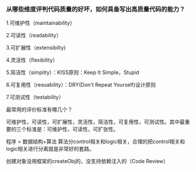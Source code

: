 ### 从哪些维度评判代码质量的好坏，如何具备写出高质量代码的能力？



1.可维护性（maintainability）

2.可读性（readability）

3.可扩展性（extensibilty)

4.灵活性（flexibility）

5.简洁性（simplity）：KISS原则：Keep It Simple，Stupid

6.可复用性（resuability）：DRY(Don't Repeat Yourself)设计原则

7.可测试性（testability）



最常用的评价标准有哪几个？

可维护性，可读性，可扩展性，灵活性，简洁性，可复用性，可测试性。其中最重要的三个标准是：可维护性，可读性，可扩张性。



程序 = 数据结构+算法     算法分control相关和logic相关，合理的把control相关和logic相关进行分离就是非常好的套路。

创建对象没用框架的createObj的，没支持依赖注入的（Code Review）

